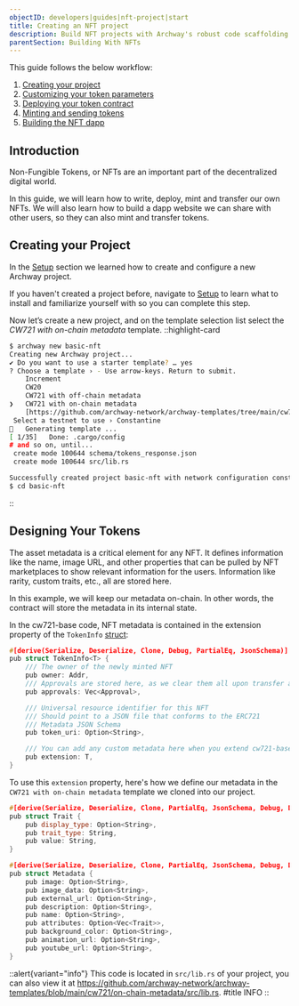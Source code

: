 ```yaml
---
objectID: developers|guides|nft-project|start
title: Creating an NFT project
description: Build NFT projects with Archway's robust code scaffolding templates
parentSection: Building With NFTs
---
```


This guide follows the below workflow:

1. [Creating your project](#creating-your-project)
2. [Customizing your token parameters](#designing-your-tokens)
3. [Deploying your token contract](./deploy.md)
4. [Minting and sending tokens](./interact.md)
5. [Building the NFT dapp](./dapp.md)

## Introduction

Non-Fungible Tokens, or NFTs are an important part of the decentralized digital world.

In this guide, we will learn how to write, deploy, mint and transfer our own NFTs. We will also learn how to build a dapp website we can share with other users, so they can also mint and transfer tokens.

## Creating your Project

In the [Setup](../../getting-started/setup.md) section we learned how to create and configure a new Archway project.

If you haven't created a project before, navigate to [Setup](../../getting-started/setup.md) to learn what to install and familiarize yourself with so you can complete this step.

Now let’s create a new project, and on the template selection list select the _CW721 with on-chain metadata_ template.
::highlight-card

```bash
$ archway new basic-nft
Creating new Archway project...
✔ Do you want to use a starter template? … yes
? Choose a template › - Use arrow-keys. Return to submit.
    Increment
    CW20
    CW721 with off-chain metadata
❯   CW721 with on-chain metadata
    [https://github.com/archway-network/archway-templates/tree/main/cw721/on-chain-metadata]
 Select a testnet to use › Constantine
🔧   Generating template ...
[ 1/35]   Done: .cargo/config
# and so on, until...
 create mode 100644 schema/tokens_response.json
 create mode 100644 src/lib.rs

Successfully created project basic-nft with network configuration constantine-1
$ cd basic-nft
```

::

## Designing Your Tokens

The asset metadata is a critical element for any NFT. It defines information like the name, image URL, and other properties that can be pulled by NFT marketplaces to show relevant information for the users. Information like rarity, custom traits, etc., all are stored here.

In this example, we will keep our metadata on-chain. In other words, the contract will store the metadata in its internal state.

In the cw721-base code, NFT metadata is contained in the extension property of the `TokenInfo` <a href="https://github.com/CosmWasm/cw-nfts/blob/v0.9.3/contracts/cw721-base/src/state.rs#L91-L105" target="_blank" >struct</a>:

```cpp
#[derive(Serialize, Deserialize, Clone, Debug, PartialEq, JsonSchema)]
pub struct TokenInfo<T> {
    /// The owner of the newly minted NFT
    pub owner: Addr,
    /// Approvals are stored here, as we clear them all upon transfer and cannot accumulate much
    pub approvals: Vec<Approval>,

    /// Universal resource identifier for this NFT
    /// Should point to a JSON file that conforms to the ERC721
    /// Metadata JSON Schema
    pub token_uri: Option<String>,

    /// You can add any custom metadata here when you extend cw721-base
    pub extension: T,
}
```

To use this `extension` property, here's how we define our metadata in the `CW721 with on-chain metadata` template we cloned into our project.

```cpp
#[derive(Serialize, Deserialize, Clone, PartialEq, JsonSchema, Debug, Default)]
pub struct Trait {
    pub display_type: Option<String>,
    pub trait_type: String,
    pub value: String,
}

#[derive(Serialize, Deserialize, Clone, PartialEq, JsonSchema, Debug, Default)]
pub struct Metadata {
    pub image: Option<String>,
    pub image_data: Option<String>,
    pub external_url: Option<String>,
    pub description: Option<String>,
    pub name: Option<String>,
    pub attributes: Option<Vec<Trait>>,
    pub background_color: Option<String>,
    pub animation_url: Option<String>,
    pub youtube_url: Option<String>,
}
```

::alert{variant="info"}
This code is located in `src/lib.rs` of your project, you can also view it at <a href="https://github.com/archway-network/archway-templates/blob/main/cw721/on-chain-metadata/src/lib.rs#L9-L30" target="_blank" >https://github.com/archway-network/archway-templates/blob/main/cw721/on-chain-metadata/src/lib.rs</a>.
#title
INFO
::

